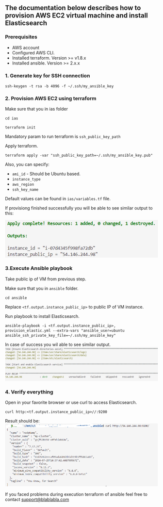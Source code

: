 ## The documentation below describes how to provision AWS EC2 virtual machine and install Elasticsearch

### Prerequisites
- AWS account
- Configured AWS CLI.
- Installed terraform. Version >= v1.8.x
- Installed ansible. Version >= 2.x.x

### 1. Generate key for SSH connection

```shell 
ssh-keygen -t rsa -b 4096 -f ~/.ssh/my_ansible_key
```

### 2. Provision AWS EC2 using terraform 

Make sure that you in ias folder 

```shell 
cd ias
```

```shell 
terraform init
```

Mandatory param to run terraform is `ssh_public_key_path`

Apply terraform.
```shell 
terraform apply -var "ssh_public_key_path=~/.ssh/my_ansible_key.pub"
```

Also, you can specify:
- `ami_id` - Should be Ubuntu based.
- `instance_type`
- `aws_region` 
- `ssh_key_name`

Default values can be found in `ias/variables.tf` file.

If provisiong finished successfully you will be able to see similar output to this:

![IAS Applied](./images/ias1.PNG)


### 3.Execute Ansible playbook
Take public ip of VM from previous step.

Make sure that you in `ansible` folder.
```shell 
cd ansible
```

Replace `<tf.output.instance_public_ip>` to public IP of VM instance.

Run playbook to install Elasticsearch.
```shell 
ansible-playbook -i <tf.output.instance_public_ip>, provision_elastic.yml --extra-vars "ansible_user=ubuntu ansible_ssh_private_key_file=~/.ssh/my_ansible_key"
```

In case of success you wil able to see similar output. 
![Ansible playbook executed](./images/ans1.PNG)

### 4. Verify everything 

Open in your favorite browser or use curl to access Elasticsearch.

```shell
curl http:<tf.output.instance_public_ip>//:9200
```

Result should be:
![Elasticsearch works](./images/s1.png)

If you faced problems during execution terraform of ansible feel free to contact 
[support\@blablabla.com](mailto:hientran@clientdiary.com?subject=ElasticSearch)